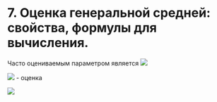 # 7. Оценка генеральной средней: свойства, формулы для вычисления.
Часто оцениваемым параметром является ![](https://latex.codecogs.com/svg.latex?M\xi)

![](https://latex.codecogs.com/svg.latex?\widetilde{M\xi}) - оценка

![](https://latex.codecogs.com/svg.latex?\widetilde{M\xi}=\frac{1}{n}\sum_{i=1}^{n}\xi_{i})
